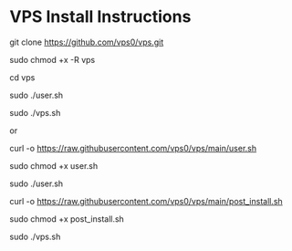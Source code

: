 # VPS Install Instructions

git clone https://github.com/vps0/vps.git

sudo chmod +x -R vps 

cd vps

sudo ./user.sh

sudo ./vps.sh




or




curl -o https://raw.githubusercontent.com/vps0/vps/main/user.sh

sudo chmod +x user.sh

sudo ./user.sh



curl -o https://raw.githubusercontent.com/vps0/vps/main/post_install.sh

sudo chmod +x post_install.sh

sudo ./vps.sh
